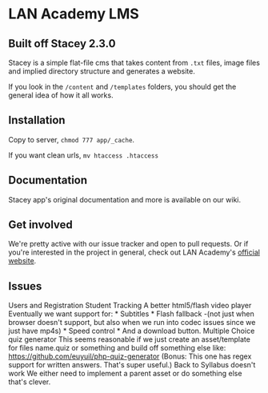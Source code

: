 # LAN Academy LMS

## Built off Stacey 2.3.0
Stacey is a simple flat-file cms that takes content from `.txt` files, image files and implied directory structure and generates a website.

If you look in the `/content` and `/templates` folders, you should get the general idea of how it all works.

## Installation

Copy to server, `chmod 777 app/_cache`.

If you want clean urls, `mv htaccess .htaccess`

## Documentation

Stacey app's original documentation and more is available on our wiki. 

## Get involved

We're pretty active with our issue tracker and open to pull requests. Or if you're interested in the project in general, check out LAN Academy's [official website](http://lanacademy.org).



## Issues
Users and Registration
Student Tracking
A better html5/flash video player
	Eventually we want support for:
	* Subtitles
	* Flash fallback -(not just when browser doesn't support, but also when we run into codec issues since we just have mp4s)
	* Speed control
	* And a download button.
Multiple Choice quiz generator
	This seems reasonable if we just create an asset/template for files name.quiz or something and build off something else like:
https://github.com/euyuil/php-quiz-generator
(Bonus: This one has regex support for written answers. That's super useful.)
Back to Syllabus doesn't work
	We either need to implement a parent asset or do something else that's clever.
